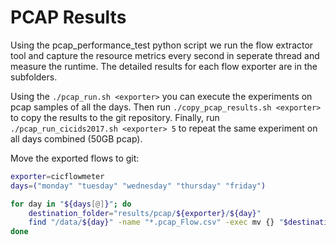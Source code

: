 # PCAP Results

Using the pcap_performance_test python script we run the flow extractor tool and capture the resource metrics every second in seperate thread and measure the runtime. The detailed results for each flow exporter are in the subfolders.

Using the `./pcap_run.sh <exporter>` you can execute the experiments on pcap samples of all the days. Then run `./copy_pcap_results.sh <exporter>` to copy the results to the git repository. Finally, run `./pcap_run_cicids2017.sh <exporter> 5` to repeat the same experiment on all days combined (50GB pcap).

Move the exported flows to git:

```sh
exporter=cicflowmeter
days=("monday" "tuesday" "wednesday" "thursday" "friday")

for day in "${days[@]}"; do
    destination_folder="results/pcap/${exporter}/${day}"
    find "/data/${day}" -name "*.pcap_Flow.csv" -exec mv {} "$destination_folder" \;
done